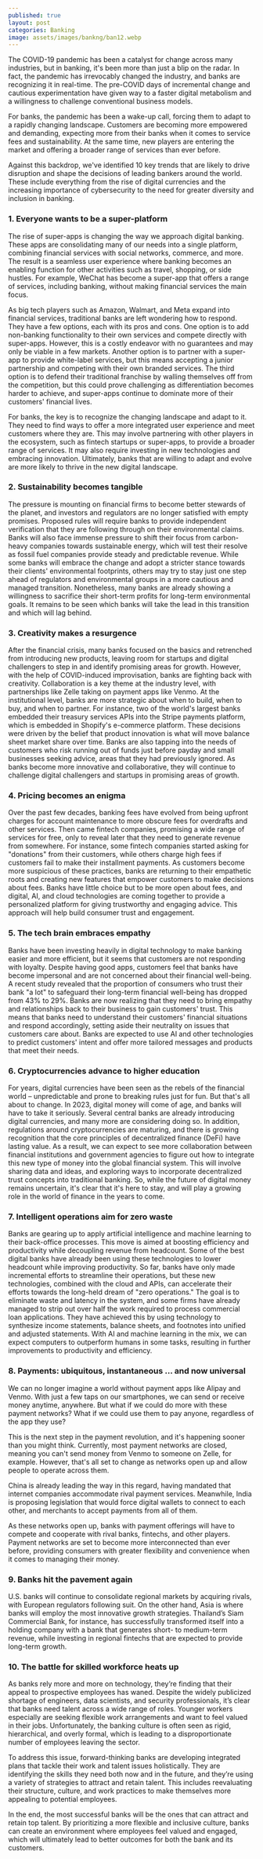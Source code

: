 ```yaml
---
published: true
layout: post
categories: Banking
image: assets/images/bankng/ban12.webp
---
```


The COVID-19 pandemic has been a catalyst for change across many industries, but in banking, it's been more than just a blip on the radar. In fact, the pandemic has irrevocably changed the industry, and banks are recognizing it in real-time. The pre-COVID days of incremental change and cautious experimentation have given way to a faster digital metabolism and a willingness to challenge conventional business models.

For banks, the pandemic has been a wake-up call, forcing them to adapt to a rapidly changing landscape. Customers are becoming more empowered and demanding, expecting more from their banks when it comes to service fees and sustainability. At the same time, new players are entering the market and offering a broader range of services than ever before.

Against this backdrop, we've identified 10 key trends that are likely to drive disruption and shape the decisions of leading bankers around the world. These include everything from the rise of digital currencies and the increasing importance of cybersecurity to the need for greater diversity and inclusion in banking.

### 1. Everyone wants to be a super-platform
The rise of super-apps is changing the way we approach digital banking. These apps are consolidating many of our needs into a single platform, combining financial services with social networks, commerce, and more. The result is a seamless user experience where banking becomes an enabling function for other activities such as travel, shopping, or side hustles. For example, WeChat has become a super-app that offers a range of services, including banking, without making financial services the main focus.

As big tech players such as Amazon, Walmart, and Meta expand into financial services, traditional banks are left wondering how to respond. They have a few options, each with its pros and cons. One option is to add non-banking functionality to their own services and compete directly with super-apps. However, this is a costly endeavor with no guarantees and may only be viable in a few markets. Another option is to partner with a super-app to provide white-label services, but this means accepting a junior partnership and competing with their own branded services. The third option is to defend their traditional franchise by walling themselves off from the competition, but this could prove challenging as differentiation becomes harder to achieve, and super-apps continue to dominate more of their customers' financial lives.

For banks, the key is to recognize the changing landscape and adapt to it. They need to find ways to offer a more integrated user experience and meet customers where they are. This may involve partnering with other players in the ecosystem, such as fintech startups or super-apps, to provide a broader range of services. It may also require investing in new technologies and embracing innovation. Ultimately, banks that are willing to adapt and evolve are more likely to thrive in the new digital landscape.

### 2. Sustainability becomes tangible
The pressure is mounting on financial firms to become better stewards of the planet, and investors and regulators are no longer satisfied with empty promises. Proposed rules will require banks to provide independent verification that they are following through on their environmental claims. Banks will also face immense pressure to shift their focus from carbon-heavy companies towards sustainable energy, which will test their resolve as fossil fuel companies provide steady and predictable revenue. While some banks will embrace the change and adopt a stricter stance towards their clients' environmental footprints, others may try to stay just one step ahead of regulators and environmental groups in a more cautious and managed transition. Nonetheless, many banks are already showing a willingness to sacrifice their short-term profits for long-term environmental goals. It remains to be seen which banks will take the lead in this transition and which will lag behind.

### 3. Creativity makes a resurgence
After the financial crisis, many banks focused on the basics and retrenched from introducing new products, leaving room for startups and digital challengers to step in and identify promising areas for growth. However, with the help of COVID-induced improvisation, banks are fighting back with creativity. Collaboration is a key theme at the industry level, with partnerships like Zelle taking on payment apps like Venmo. At the institutional level, banks are more strategic about when to build, when to buy, and when to partner. For instance, two of the world's largest banks embedded their treasury services APIs into the Stripe payments platform, which is embedded in Shopify's e-commerce platform. These decisions were driven by the belief that product innovation is what will move balance sheet market share over time. Banks are also tapping into the needs of customers who risk running out of funds just before payday and small businesses seeking advice, areas that they had previously ignored. As banks become more innovative and collaborative, they will continue to challenge digital challengers and startups in promising areas of growth.

### 4. Pricing becomes an enigma
Over the past few decades, banking fees have evolved from being upfront charges for account maintenance to more obscure fees for overdrafts and other services. Then came fintech companies, promising a wide range of services for free, only to reveal later that they need to generate revenue from somewhere. For instance, some fintech companies started asking for "donations" from their customers, while others charge high fees if customers fail to make their installment payments. As customers become more suspicious of these practices, banks are returning to their empathetic roots and creating new features that empower customers to make decisions about fees. Banks have little choice but to be more open about fees, and digital, AI, and cloud technologies are coming together to provide a personalized platform for giving trustworthy and engaging advice. This approach will help build consumer trust and engagement.

### 5. The tech brain embraces empathy
Banks have been investing heavily in digital technology to make banking easier and more efficient, but it seems that customers are not responding with loyalty. Despite having good apps, customers feel that banks have become impersonal and are not concerned about their financial well-being. A recent study revealed that the proportion of consumers who trust their bank "a lot" to safeguard their long-term financial well-being has dropped from 43% to 29%. Banks are now realizing that they need to bring empathy and relationships back to their business to gain customers' trust. This means that banks need to understand their customers' financial situations and respond accordingly, setting aside their neutrality on issues that customers care about. Banks are expected to use AI and other technologies to predict customers' intent and offer more tailored messages and products that meet their needs.

### 6. Cryptocurrencies advance to higher education
For years, digital currencies have been seen as the rebels of the financial world – unpredictable and prone to breaking rules just for fun. But that's all about to change. In 2023, digital money will come of age, and banks will have to take it seriously. Several central banks are already introducing digital currencies, and many more are considering doing so. In addition, regulations around cryptocurrencies are maturing, and there is growing recognition that the core principles of decentralized finance (DeFi) have lasting value. As a result, we can expect to see more collaboration between financial institutions and government agencies to figure out how to integrate this new type of money into the global financial system. This will involve sharing data and ideas, and exploring ways to incorporate decentralized trust concepts into traditional banking. So, while the future of digital money remains uncertain, it's clear that it's here to stay, and will play a growing role in the world of finance in the years to come.

### 7. Intelligent operations aim for zero waste
Banks are gearing up to apply artificial intelligence and machine learning to their back-office processes. This move is aimed at boosting efficiency and productivity while decoupling revenue from headcount. Some of the best digital banks have already been using these technologies to lower headcount while improving productivity. So far, banks have only made incremental efforts to streamline their operations, but these new technologies, combined with the cloud and APIs, can accelerate their efforts towards the long-held dream of "zero operations." The goal is to eliminate waste and latency in the system, and some firms have already managed to strip out over half the work required to process commercial loan applications. They have achieved this by using technology to synthesize income statements, balance sheets, and footnotes into unified and adjusted statements. With AI and machine learning in the mix, we can expect computers to outperform humans in some tasks, resulting in further improvements to productivity and efficiency.

### 8. Payments: ubiquitous, instantaneous … and now universal
We can no longer imagine a world without payment apps like Alipay and Venmo. With just a few taps on our smartphones, we can send or receive money anytime, anywhere. But what if we could do more with these payment networks? What if we could use them to pay anyone, regardless of the app they use?

This is the next step in the payment revolution, and it's happening sooner than you might think. Currently, most payment networks are closed, meaning you can't send money from Venmo to someone on Zelle, for example. However, that's all set to change as networks open up and allow people to operate across them.

China is already leading the way in this regard, having mandated that internet companies accommodate rival payment services. Meanwhile, India is proposing legislation that would force digital wallets to connect to each other, and merchants to accept payments from all of them.

As these networks open up, banks with payment offerings will have to compete and cooperate with rival banks, fintechs, and other players. Payment networks are set to become more interconnected than ever before, providing consumers with greater flexibility and convenience when it comes to managing their money.

### 9. Banks hit the pavement again
U.S. banks will continue to consolidate regional markets by acquiring rivals, with European regulators following suit. On the other hand, Asia is where banks will employ the most innovative growth strategies. Thailand’s Siam Commercial Bank, for instance, has successfully transformed itself into a holding company with a bank that generates short- to medium-term revenue, while investing in regional fintechs that are expected to provide long-term growth.

### 10. The battle for skilled workforce heats up
As banks rely more and more on technology, they’re finding that their appeal to prospective employees has waned. Despite the widely publicized shortage of engineers, data scientists, and security professionals, it’s clear that banks need talent across a wide range of roles. Younger workers especially are seeking flexible work arrangements and want to feel valued in their jobs. Unfortunately, the banking culture is often seen as rigid, hierarchical, and overly formal, which is leading to a disproportionate number of employees leaving the sector.

To address this issue, forward-thinking banks are developing integrated plans that tackle their work and talent issues holistically. They are identifying the skills they need both now and in the future, and they’re using a variety of strategies to attract and retain talent. This includes reevaluating their structure, culture, and work practices to make themselves more appealing to potential employees.

In the end, the most successful banks will be the ones that can attract and retain top talent. By prioritizing a more flexible and inclusive culture, banks can create an environment where employees feel valued and engaged, which will ultimately lead to better outcomes for both the bank and its customers.
